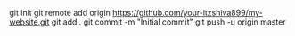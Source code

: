 git init
git remote add origin https://github.com/your-itzshiva899/my-website.git
git add .
git commit -m "Initial commit"
git push -u origin master

